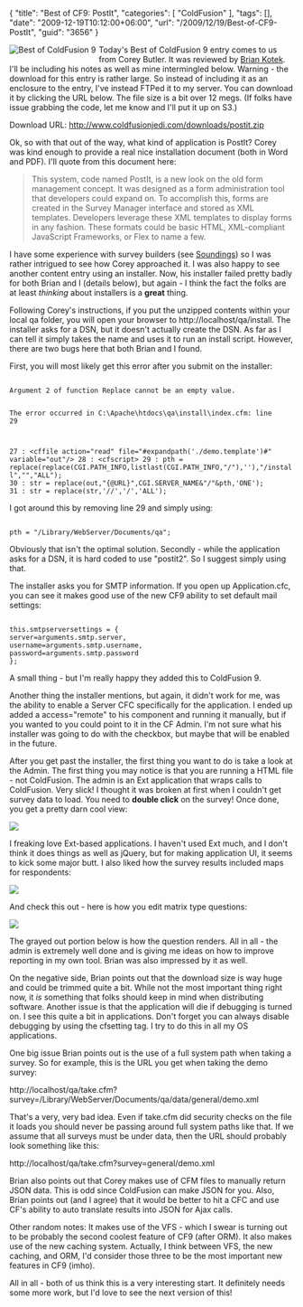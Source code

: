 {
	"title": "Best of CF9: PostIt",
	"categories": [
		"ColdFusion"
	],
	"tags": [],
	"date": "2009-12-19T10:12:00+06:00",
	"url": "/2009/12/19/Best-of-CF9-PostIt",
	"guid": "3656"
}

<img src="http://www.raymondcamden.com/images/cfjedi/bestcfcontest1.jpg" title="Best of ColdFusion 9" align="left" style="margin-right:5px;margin-bottom:5px"/> Today's Best of ColdFusion 9 entry comes to us from Corey Butler. It was reviewed by <a href="http://www.briankotek.com/blog/">Brian Kotek</a>. I'll be including his notes as well as mine intermingled below. Warning - the download for this entry is rather large. So instead of including it as an enclosure to the entry, I've instead FTPed it to my server. You can download it by clicking the URL below. The file size is a bit over 12 megs. (If folks have issue grabbing the code, let me know and I'll put it up on S3.)

Download URL: <a href="http://www.raymondcamden.com/downloads/postit.zip">http://www.coldfusionjedi.com/downloads/postit.zip</a>

Ok, so with that out of the way, what kind of application is PostIt? Corey was kind enough to provide a real nice installation document (both in Word and PDF). I'll quote from this document here:

<blockquote>
This system, code named PostIt, is a new look on the old form management concept. It was designed as a form administration tool that developers could expand on. To accomplish this, forms are created in the Survey Manager interface and stored as XML templates. Developers leverage these XML templates to display forms in any fashion. These formats could be basic HTML, XML-compliant JavaScript Frameworks, or Flex to name a few.  
</blockquote>

I have some experience with survey builders (see <a href="http://soundings.riaforge.org">Soundings</a>) so I was rather intrigued to see how Corey approached it. I was also happy to see another content entry using an installer. Now, his installer failed pretty badly for both Brian and I (details below), but again - I think the fact the folks are at least <i>thinking</i> about installers is a <b>great</b> thing. 

Following Corey's instructions, if you put the unzipped contents within your local qa folder, you will open your browser to http://localhost/qa/install. The installer asks for a DSN, but it doesn't actually create the DSN. As far as I can tell it simply takes the name and uses it to run an install script. However, there are two bugs here that both Brian and I found.

First, you will most likely get this error after you submit on the installer:

<code>
Argument 2 of function Replace cannot be an empty value. 

The error occurred in C:\Apache\htdocs\qa\install\index.cfm: line 29

27 :     &lt;cffile action="read" file="#expandpath('./demo.template')#" variable="out"/&gt;
28 :     &lt;cfscript&gt;
29 :         pth = replace(replace(CGI.PATH_INFO,listlast(CGI.PATH_INFO,"/"),''),"/install","","ALL");
30 :         str = replace(out,"{@URL}",CGI.SERVER_NAME&"/"&pth,'ONE');
31 :         str = replace(str,'//','/','ALL');
</code>

I got around this by removing line 29 and simply using: 

<code>
pth = "/Library/WebServer/Documents/qa";
</code>

Obviously that isn't the optimal solution. Secondly - while the application asks for a DSN, it is hard coded to use "postit2". So I suggest simply using that.

The installer asks you for SMTP information. If you open up Application.cfc, you can see it makes good use of the new CF9 ability to set default mail settings:

<code>
this.smtpserversettings = {
server=arguments.smtp.server,
username=arguments.smtp.username,
password=arguments.smtp.password
};
</code>

A small thing - but I'm really happy they added this to ColdFusion 9.

Another thing the installer mentions, but again, it didn't work for me, was the ability to enable a Server CFC specifically for the application. I ended up added a access="remote" to his component and running it manually, but if you wanted to you could point to it in the CF Admin. I'm not sure what his installer was going to do with the checkbox, but maybe that will be enabled in the future. 

After you get past the installer, the first thing you want to do is take a look at the Admin. The first thing you may notice is that you are running a HTML file - not ColdFusion. The admin is an Ext application that wraps calls to ColdFusion. Very slick! I thought it was broken at first when I couldn't get survey data to load. You need to <b>double click</b> on the survey! Once done, you get a pretty darn cool view:

<img src="http://www.raymondcamden.com/images/cfjedi/Picture 345.png" />

I freaking love Ext-based applications. I haven't used Ext much, and I don't think it does things as well as jQuery, but for making application UI, it seems to kick some major butt. I also liked how the survey results included maps for respondents:

<img src="http://www.raymondcamden.com/images/cfjedi/Picture 419.png" />

And check this out - here is how you edit matrix type questions:

<img src="http://www.raymondcamden.com/images/cfjedi/Picture 511.png" />

The grayed out portion below is how the question renders. All in all - the admin is extremely well done and is giving me ideas on how to improve reporting in my own tool. Brian was also impressed by it as well. 

On the negative side, Brian points out that the download size is way huge and could be trimmed quite a bit. While not the most important thing right now, it <i>is</i> something that folks should keep in mind when distributing software. Another issue is that the application will die if debugging is turned on. I see this quite a bit in applications. Don't forget you can always disable debugging by using the cfsetting tag. I try to do this in all my OS applications.

One big issue Brian points out is the use of a full system path when taking a survey. So for example, this is the URL you get when taking the demo survey:

http://localhost/qa/take.cfm?survey=/Library/WebServer/Documents/qa/data/general/demo.xml

That's a very, very bad idea. Even if take.cfm did security checks on the file it loads you should never be passing around full system paths like that. If we assume that all surveys must be under data, then the URL should probably look something like this:

http://localhost/qa/take.cfm?survey=general/demo.xml

Brian also points out that Corey makes use of CFM files to manually return JSON data. This is odd since ColdFusion can make JSON for you. Also, Brian points out (and I agree) that it would be better to hit a CFC and use CF's ability to auto translate results into JSON for Ajax calls. 

Other random notes: It makes use of the VFS - which I swear is turning out to be probably the second coolest feature of CF9 (after ORM). It also makes use of the new caching system. Actually, I think between VFS, the new caching, and ORM, I'd consider those three to be the most important new features in CF9 (imho). 

All in all - both of us think this is a very interesting start. It definitely needs some more work, but I'd love to see the next version of this!